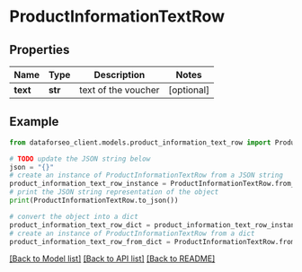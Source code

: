 # ProductInformationTextRow


## Properties

Name | Type | Description | Notes
------------ | ------------- | ------------- | -------------
**text** | **str** | text of the voucher | [optional] 

## Example

```python
from dataforseo_client.models.product_information_text_row import ProductInformationTextRow

# TODO update the JSON string below
json = "{}"
# create an instance of ProductInformationTextRow from a JSON string
product_information_text_row_instance = ProductInformationTextRow.from_json(json)
# print the JSON string representation of the object
print(ProductInformationTextRow.to_json())

# convert the object into a dict
product_information_text_row_dict = product_information_text_row_instance.to_dict()
# create an instance of ProductInformationTextRow from a dict
product_information_text_row_from_dict = ProductInformationTextRow.from_dict(product_information_text_row_dict)
```
[[Back to Model list]](../README.md#documentation-for-models) [[Back to API list]](../README.md#documentation-for-api-endpoints) [[Back to README]](../README.md)


